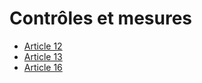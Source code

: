 # Contrôles et mesures

- [Article 12](article-12.md)
- [Article 13](article-13.md)
- [Article 16](article-16.md)
